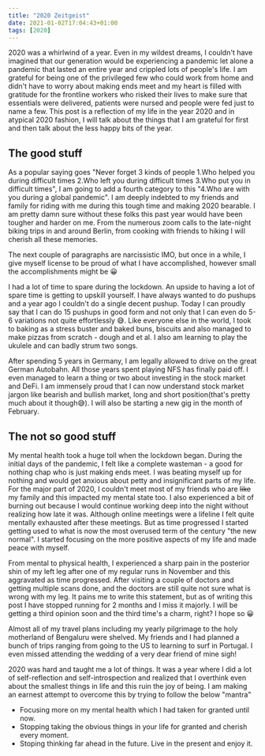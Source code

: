 ```yaml
---
title: "2020 Zeitgeist"
date: 2021-01-02T17:04:43+01:00
tags: [2020]
---
```


2020 was a whirlwind of a year. Even in my wildest dreams, I couldn't have imagined that our generation would be experiencing a pandemic let alone a pandemic that lasted an entire year and crippled lots of people's life. I am grateful for being one of the privileged few who could work from home and didn't have to worry about making ends meet and my heart is filled with gratitude for the frontline workers who risked their lives to make sure that essentials were delivered, patients were nursed and people were fed just to name a few. This post is a reflection of my life in the year 2020 and in atypical 2020 fashion, I will talk about the things that I am grateful for first and then talk about the less happy bits of the year. 

## The good stuff

As a popular saying goes "Never forget 3 kinds of people 1.Who helped you during difficult times 2.Who left you during difficult times 3.Who put you in difficult times", I am going to add a fourth category to this "4.Who are with you during a global pandemic". I am deeply indebted to my friends and family for riding with me during this tough time and making 2020 bearable. I am pretty damn sure without these folks this past year would have been tougher and harder on me. From the numerous zoom calls to the late-night biking trips in and around Berlin, from cooking with friends to hiking I will cherish all these memories.

The next couple of paragraphs are narcissistic IMO, but once in a while, I give myself license to be proud of what I have accomplished, however small the accomplishments might be 😀

I had a lot of time to spare during the lockdown. An upside to having a lot of spare time is getting to upskill yourself. I have always wanted to do pushups and a year ago I couldn't do a single decent pushup. Today I can proudly say that I can do 15 pushups in good form and not only that I can even do 5-6 variations not quite effortlessly 😅. Like everyone else in the world, I took to baking as a stress buster and baked buns, biscuits and also managed to make pizzas from scratch - dough and et al. I also am learning to play the ukulele and can badly strum two songs.

After spending 5 years in Germany, I am legally allowed to drive on the great German Autobahn. All those years spent playing NFS has finally paid off. I even managed to learn a thing or two about investing in the stock market and DeFi. I am immensely proud that I can now understand stock market jargon like bearish and bullish market, long and short position(that's pretty much about it though😅). I will also be starting a new gig in the month of February.


## The not so good stuff

My mental health took a huge toll when the lockdown began. During the initial days of the pandemic, I felt like a complete wasteman - a good for nothing chap who is just making ends meet. I was beating myself up for nothing and would get anxious about petty and insignificant parts of my life. For the major part of 2020, I couldn't meet most of my friends who are ~~like~~ my family and this impacted my mental state too. I also experienced a bit of burning out because I would continue working deep into the night without realizing how late it was. Although online meetings were a lifeline I felt quite mentally exhausted after these meetings. But as time progressed I started getting used to what is now the most overused term of the century "the new normal". I started focusing on the more positive aspects of my life and made peace with myself.

From mental to physical health, I experienced a sharp pain in the posterior shin of my left leg after one of my regular runs in November and this aggravated as time progressed. After visiting a couple of doctors and getting multiple scans done, and the doctors are still quite not sure what is wrong with my leg. It pains me to write this statement, but as of writing this post I have stopped running for 2 months and I miss it majorly. I will be getting a third opinion soon and the third time's a charm, right? I hope so 😀

Almost all of my travel plans including my yearly pilgrimage to the holy motherland of Bengaluru were shelved. My friends and I had planned a bunch of trips ranging from going to the US to learning to surf in Portugal. I even missed attending the wedding of a very dear friend of mine sigh!

2020 was hard and taught me a lot of things. It was a year where I did a lot of self-reflection and self-introspection and realized that I overthink even about the smallest things in life and this ruin the joy of being. I am making an earnest attempt to overcome this by trying to follow the below "mantra"
- Focusing more on my mental health which I had taken for granted until now.
- Stopping taking the obvious things in your life for granted and cherish every moment. 
- Stoping thinking far ahead in the future. Live in the present and enjoy it.
